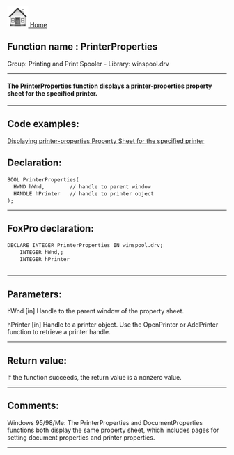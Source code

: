 [<img src="../../images/home.png"> Home ](https://github.com/VFPX/Win32API)  

## Function name : PrinterProperties
Group: Printing and Print Spooler - Library: winspool.drv    
***  


#### The PrinterProperties function displays a printer-properties property sheet for the specified printer. 
***  


## Code examples:
[Displaying printer-properties Property Sheet for the specified printer](../../samples/sample_372.md)  

## Declaration:
```foxpro  
BOOL PrinterProperties(
  HWND hWnd,        // handle to parent window
  HANDLE hPrinter   // handle to printer object
);  
```  
***  


## FoxPro declaration:
```foxpro  
DECLARE INTEGER PrinterProperties IN winspool.drv;
	INTEGER hWnd,;
	INTEGER hPrinter
  
```  
***  


## Parameters:
hWnd 
[in] Handle to the parent window of the property sheet. 

hPrinter 
[in] Handle to a printer object. Use the OpenPrinter or AddPrinter function to retrieve a printer handle. 
  
***  


## Return value:
If the function succeeds, the return value is a nonzero value.  
***  


## Comments:
Windows 95/98/Me: The PrinterProperties and DocumentProperties functions both display the same property sheet, which includes pages for setting document properties and printer properties.  
  
***  


